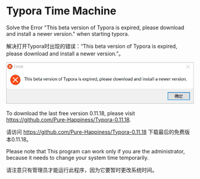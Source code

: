 # Typora Time Machine

Solve the Error "This beta version of Typora is expired, please download and install a newer version." when starting typora.

解决打开Typora时出现的错误：“This beta version of Typora is expired, please download and install a newer version.”。

![Typora Error](https://raw.githubusercontent.com/Pure-Happiness/Typora-Time-Machine/main/Typora%20Error.png)

To download the last free version 0.11.18, please visit https://github.com/Pure-Happiness/Typora-0.11.18.

请访问 https://github.com/Pure-Happiness/Typora-0.11.18 下载最后的免费版本0.11.18。

Please note that This program can work only if you are the administrator, because it needs to change your system time temporarily.

请注意只有管理员才能运行此程序，因为它要暂时更改系统时间。
